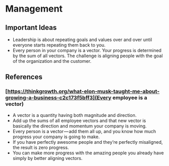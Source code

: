 # Management

## Important Ideas

- Leadership is about repeating goals and values over and over until everyone starts repeating them back to you.
- Every person in your company is a vector. Your progress is determined by the sum of all vectors. The challenge is aligning people with the goal of the organization and the customer.


## References

### [https://thinkgrowth.org/what-elon-musk-taught-me-about-growing-a-business-c2c173f5bff3](Every employee is a vector)

- A vector is a quantity having both magnitude and direction.
- Add up the sums of all employee vectors and that new vector is basically the direction and momentum your company is moving.
- Every person is a vector — add them all up, and you know how much progress your company is going to make.
- If you have perfectly awesome people and they’re perfectly misaligned, the result is zero progress.
- You can make more progress with the amazing people you already have simply by better aligning vectors.